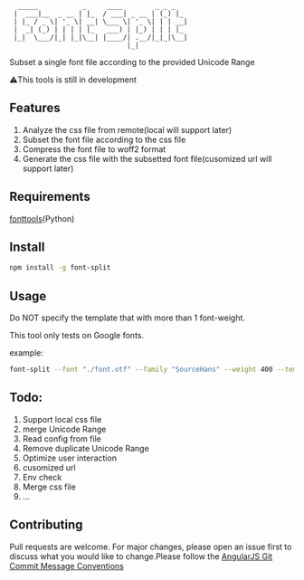 ```text
  _____           _     ____        _ _ _
 |  ___|__  _ __ | |_  / ___| _ __ | (_) |_
 | |_ / _ \| '_ \| __| \___ \| '_ \| | | __|
 |  _| (_) | | | | |_   ___) | |_) | | | |_
 |_|  \___/|_| |_|\__| |____/| .__/|_|_|\__|
                             |_|
```

Subset a single font file according to the provided Unicode Range

⚠️This tools is still in development

## Features

1. Analyze the css file from remote(local will support later)
2. Subset the font file according to the css file
3. Compress the font file to woff2 format
4. Generate the css file with the subsetted font file(cusomized url will support later)

## Requirements

[fonttools](https://github.com/fonttools/fonttools)(Python)

## Install

```bash
npm install -g font-split
```

## Usage

Do NOT specify the template that with more than 1 font-weight.

This tool only tests on Google fonts.

example:

```bash
font-split --font "./font.otf" --family "SourceHans" --weight 400 --template "https://fonts.googleapis.com/css2?family=Noto+Sans+SC&display=swap" 
```

## Todo:

1. Support local css file
2. merge Unicode Range
3. Read config from file
4. Remove duplicate Unicode Range
5. Optimize user interaction
6. cusomized url
7. Env check
8. Merge css file
9. ...

## Contributing

Pull requests are welcome. For major changes, please open an issue first to discuss what you would like to change.Please follow the [AngularJS Git Commit Message Conventions](https://docs.google.com/document/d/1QrDFcIiPjSLDn3EL15IJygNPiHORgU1_OOAqWjiDU5Y/edit#heading=h.uyo6cb12dt6w)
